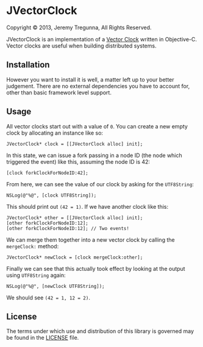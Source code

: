 # JVectorClock
Copyright © 2013, Jeremy Tregunna, All Rights Reserved.

JVectorClock is an implementation of a [Vector Clock](http://en.wikipedia.org/wiki/Vector_clock) written in Objective-C. Vector clocks are useful when building distributed systems.

## Installation

However you want to install it is well, a matter left up to your better judgement. There are no external dependencies you have to account for, other than basic framework level support.

## Usage

All vector clocks start out with a value of `0`. You can create a new empty clock by allocating an instance like so:

    JVectorClock* clock = [[JVectorClock alloc] init];

In this state, we can issue a fork passing in a node ID (the node which triggered the event) like this, assuming the node ID is 42:

    [clock forkClockForNodeID:42];

From here, we can see the value of our clock by asking for the `UTF8String`:

    NSLog(@"%@", [clock UTF8String]);

This should print out `(42 = 1)`. If we have another clock like this:

    JVectorClock* other = [[JVectorClock alloc] init];
    [other forkClockForNodeID:12];
    [other forkClockForNodeID:12]; // Two events!

We can merge them together into a new vector clock by calling the `mergeClock:` method:

    JVectorClock* newClock = [clock mergeClock:other];

Finally we can see that this actually took effect by looking at the output using `UTF8String` again:

    NSLog(@"%@", [newClock UTF8String]);

We should see `(42 = 1, 12 = 2)`.

## License

The terms under which use and distribution of this library is governed may be found in the [LICENSE](https://github.com/jeremytregunna/JVectorClock/blob/master/LICENSE) file.
